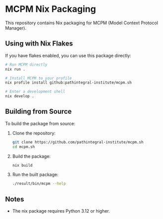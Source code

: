# MCPM Nix Packaging

This repository contains Nix packaging for MCPM (Model Context Protocol Manager).

## Using with Nix Flakes

If you have flakes enabled, you can use this package directly:

```bash
# Run MCPM directly
nix run .

# Install MCPM to your profile
nix profile install github:pathintegral-institute/mcpm.sh

# Enter a development shell
nix develop .
```

## Building from Source

To build the package from source:

1. Clone the repository:
   ```bash
   git clone https://github.com/pathintegral-institute/mcpm.sh
   cd mcpm.sh
   ```

2. Build the package:
   ```bash
   nix build
   ```

3. Run the built package:
   ```bash
   ./result/bin/mcpm --help
   ```

## Notes

- The nix package requires Python 3.12 or higher.

